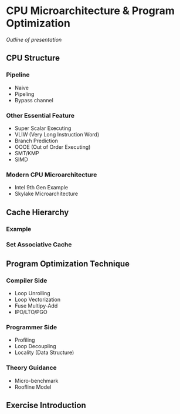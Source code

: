 # CPU Microarchitecture & Program Optimization
*Outline of presentation*

## CPU Structure

### Pipeline
- Naive
- Pipeling
- Bypass channel

### Other Essential Feature
- Super Scalar Executing
- VLIW (Very Long Instruction Word)
- Branch Prediction
- OOOE (Out of Order Executing)
- SMT/KMP
- SIMD

### Modern CPU Microarchitecture
- Intel 9th Gen Example
- Skylake Microarchitecture

## Cache Hierarchy

### Example

### Set Associative Cache


## Program Optimization Technique

### Compiler Side
- Loop Unrolling
- Loop Vectorization
- Fuse Multipy-Add
- IPO/LTO/PGO

### Programmer Side
- Profiling
- Loop Decoupling
- Locality (Data Structure)

### Theory Guidance
- Micro-benchmark
- Roofline Model

## Exercise Introduction